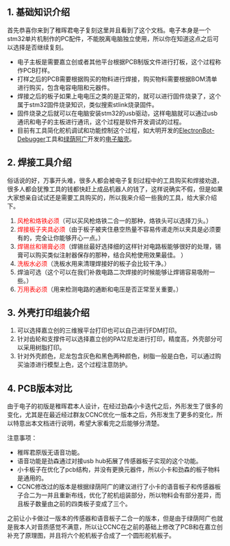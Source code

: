 ## 1. 基础知识介绍

 首先恭喜你来到了稚晖君电子复刻这里并且看到了这个文档。电子本身是一个stm32单片机制作的PC配件，不能脱离电脑独立使用，所以你在知道这点之后可以选择是否继续复刻。

+ 电子主板是需要嘉立创或者其他平台根据PCB制版文件进行打板，这个过程称作PCB打样。
+ 打样之后的PCB需要根据购买的物料进行焊接，购买物料需要根据BOM清单进行购买，包含电容电阻和元器件。
+ 焊接之后的板子如果上电电压之类的是正常的，就可以进行固件烧录了，这个属于stm32固件烧录知识，类似搜索stlink烧录固件。
+ 固件烧录之后就可以在电脑安装stm32的usb驱动，这样电脑就可以通过usb通讯和电子的主板进行通讯，这个过程是软件开发调试的过程。
+ 目前有工具简化舵机调试和功能控制这个过程，如大明开发的[ElectronBot-Debugger](https://www.microsoft.com/store/productId/9P9XF62G5R9S?ocid=pdpshare)工具和[绿荫阿广](https://space.bilibili.com/25228512)开发的[电子脑壳](https://www.microsoft.com/store/productId/9NQWDB4MQV0C?ocid=pdpshare)。

## 2. 焊接工具介绍

俗话说的好，万事开头难，很多人都会被电子复刻过程中的工具购买和焊接劝退，很多人都会犹豫工具的钱都快赶上成品机器人的钱了，这样说确实不假，但是如果大家想亲自试试还是需要工具购买的，所以我来介绍一些我的工具，给大家介绍下。

1. <span style="color:red;">风枪和烙铁必须</span>（可以买风枪烙铁二合一的那种，烙铁头可以选择刀头。）
2. <span style="color:red;">焊接板子夹具必须</span>（由于板子被夹住悬空热量不容易传递走所以夹具是必须要有的，完全让你能够开心一点。）
3. <span style="color:red;">焊锡丝和锡膏必须</span>（焊锡丝最好选择细的这样针对电路板能够很好的处理，锡膏可以购买类似注射器保存的那种，结合风枪使用效果最佳。 ）
4. <span style="color:red;">洗板水必须</span>（洗板水用来清理焊接好的板子会比较干净。）
5. 焊油可选（这个可以在我们补救电路二次焊接的时候能够让焊锡容易吸附一些。）
6. <span style="color:red;">万用表必须</span>（用来检测电路的通断和电压是否正常至关重要。）



## 3. 外壳打印组装介绍

1. 可以选择嘉立创的三维猴平台打印也可以自己进行FDM打印。
2. 针对齿轮和支撑件可以选择嘉立创的PA12尼龙进行打印，精度高，外壳部分可以采用树脂打印。
3. 针对外壳颜色，尼龙包含灰色和黑色两种颜色，树脂一般是白色，可以通过购买油漆进行模型上色，这个过程注意防护。

## 4. PCB版本对比

由于电子的初版是稚晖君本人设计，在经过劲森小卡迭代之后，外形发生了很多的变化，尤其是在最近经过群友CCNC优化一版本之后，外形发生了更多的变化，所以特意出本文档进行说明，希望大家看完之后能够分清楚。

注意事项：
+ 稚晖君原版无语音功能。
+ 语音功能是劲森通过对接usb hub拓展了传感器板子实现的这个功能。
+ 小卡板子在优化了pcb结构，并没有更换元器件，所以小卡和劲森的板子物料是通用的。
+ CCNC修改过的版本是根据绿荫阿广的建议进行了小卡的语音板子和传感器板子合二为一并且重新布线，优化了舵机组装部分，所以物料会有部分差异，而且板子数量由之前的四类板子变成了三个。

之前让小卡做过一版本的传感器和语音板子二合一的版本，但是由于绿荫阿广也就是我本人对音质感觉不满意，所以让CCNC在之前的基础上修改了PCB和在嘉立创补充了原理图，并且将六个舵机板子合成了一个圆形舵机板子。
